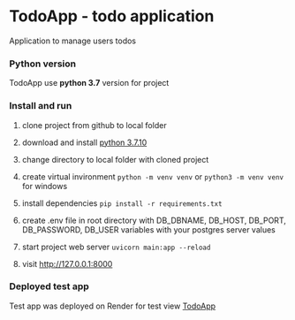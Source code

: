 # TodoApp - todo application

Application to manage users todos

### Python version

TodoApp use **python 3.7** version for project

### Install and run

1. clone project from github to local folder

2. download and install [python 3.7.10](https://www.python.org/ftp/python/3.7.10/python-3.7.10-amd64.exe)

3. change directory to local folder with cloned project

4. create virtual invironment `python -m venv venv` or `python3 -m venv venv` for windows

5. install dependencies `pip install -r requirements.txt`

6. create .env file in root directory with DB_DBNAME, DB_HOST, DB_PORT, DB_PASSWORD, DB_USER variables with your postgres server values

7. start project web server `uvicorn main:app --reload`

8. visit http://127.0.0.1:8000

### Deployed test app

Test app was deployed on Render for test view [TodoApp](https://todoapp-iyp9.onrender.com)

   
